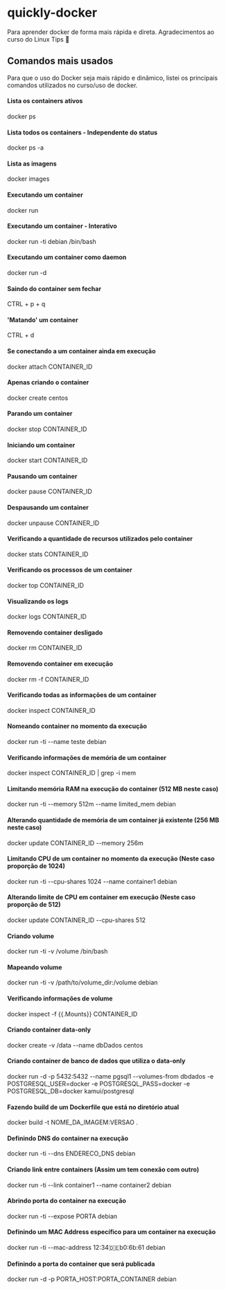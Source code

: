 # quickly-docker

Para aprender docker de forma mais rápida e direta. Agradecimentos ao curso do Linux Tips :penguin:

## Comandos mais usados

Para que o uso do Docker seja mais rápido e dinâmico, listei os principais comandos utilizados no curso/uso de docker.

#### Lista os containers ativos
docker ps

#### Lista todos os containers - Independente do status
docker ps -a

#### Lista as imagens
docker images

#### Executando um container
docker run 

#### Executando um container - Interativo
docker run -ti debian /bin/bash

#### Executando um container como daemon
docker run -d

#### Saindo do container sem fechar
CTRL + p + q

#### 'Matando' um container
CTRL + d

#### Se conectando a um container ainda em execução
docker attach CONTAINER_ID

#### Apenas criando o container
docker create centos

#### Parando um container
docker stop CONTAINER_ID

#### Iniciando um container
docker start CONTAINER_ID

#### Pausando um container
docker pause CONTAINER_ID

#### Despausando um container
docker unpause CONTAINER_ID

#### Verificando a quantidade de recursos utilizados pelo container
docker stats CONTAINER_ID

#### Verificando os processos de um container
docker top CONTAINER_ID

#### Visualizando os logs
docker logs CONTAINER_ID

#### Removendo container desligado
docker rm CONTAINER_ID

#### Removendo container em execução
docker rm -f CONTAINER_ID

#### Verificando todas as informações de um container
docker inspect CONTAINER_ID

#### Nomeando container no momento da execução
docker run -ti --name teste debian

#### Verificando informações de memória de um container
docker inspect CONTAINER_ID | grep -i mem

#### Limitando memória RAM na execução do container (512 MB neste caso)
docker run -ti --memory 512m --name limited_mem debian

#### Alterando quantidade de memória de um container já existente (256 MB neste caso)
docker update CONTAINER_ID --memory 256m

#### Limitando CPU de um container no momento da execução (Neste caso proporção de 1024)
docker run -ti --cpu-shares 1024 --name container1 debian

#### Alterando limite de CPU em container em execução (Neste caso proporção de 512)
docker update CONTAINER_ID --cpu-shares 512

#### Criando volume
docker run -ti -v /volume /bin/bash

#### Mapeando volume 
docker run -ti -v /path/to/volume_dir:/volume debian

#### Verificando informações de volume
docker inspect -f {{.Mounts}} CONTAINER_ID

#### Criando container data-only
docker create -v /data --name dbDados centos

#### Criando container de banco de dados que utiliza o data-only
docker run -d -p 5432:5432 --name pgsql1 --volumes-from dbdados -e POSTGRESQL_USER=docker -e POSTGRESQL_PASS=docker -e POSTGRESQL_DB=docker kamui/postgresql

#### Fazendo build de um Dockerfile que está no diretório atual
docker build -t NOME_DA_IMAGEM:VERSAO .

#### Definindo DNS do container na execução
docker run -ti --dns ENDERECO_DNS debian

#### Criando link entre containers (Assim um tem conexão com outro)
docker run -ti --link container1 --name container2 debian

#### Abrindo porta do container na execução
docker run -ti --expose PORTA debian

#### Definindo um MAC Address específico para um container na execução
docker run -ti --mac-address 12:34:de:b0:6b:61 debian

#### Definindo a porta do container que será publicada 
docker run -d -p PORTA_HOST:PORTA_CONTAINER debian
